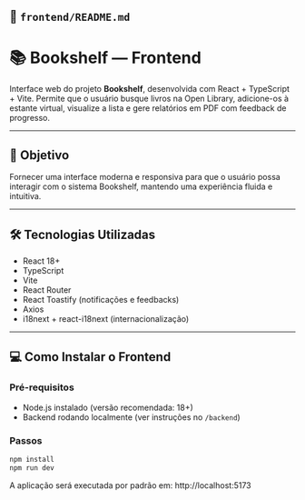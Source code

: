 ## 📁 `frontend/README.md`

# 📚 Bookshelf — Frontend

Interface web do projeto **Bookshelf**, desenvolvida com React + TypeScript + Vite. Permite que o usuário busque livros na Open Library, adicione-os à estante virtual, visualize a lista e gere relatórios em PDF com feedback de progresso.

---

## 🚀 Objetivo

Fornecer uma interface moderna e responsiva para que o usuário possa interagir com o sistema Bookshelf, mantendo uma experiência fluida e intuitiva.

---

## 🛠️ Tecnologias Utilizadas

- React 18+
- TypeScript
- Vite
- React Router
- React Toastify (notificações e feedbacks)
- Axios
- i18next + react-i18next (internacionalização)

---

## 💻 Como Instalar o Frontend

### Pré-requisitos

- Node.js instalado (versão recomendada: 18+)
- Backend rodando localmente (ver instruções no `/backend`)

### Passos

```bash
npm install
npm run dev
```

A aplicação será executada por padrão em:
http://localhost:5173
